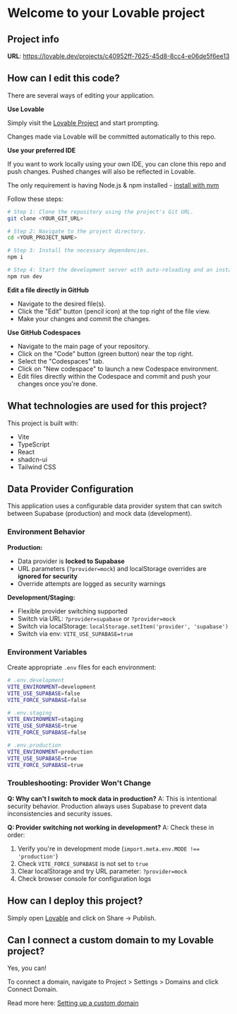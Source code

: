 # Welcome to your Lovable project

## Project info

**URL**: https://lovable.dev/projects/c40952ff-7625-45d8-8cc4-e06de5f6ee13

## How can I edit this code?

There are several ways of editing your application.

**Use Lovable**

Simply visit the [Lovable Project](https://lovable.dev/projects/c40952ff-7625-45d8-8cc4-e06de5f6ee13) and start prompting.

Changes made via Lovable will be committed automatically to this repo.

**Use your preferred IDE**

If you want to work locally using your own IDE, you can clone this repo and push changes. Pushed changes will also be reflected in Lovable.

The only requirement is having Node.js & npm installed - [install with nvm](https://github.com/nvm-sh/nvm#installing-and-updating)

Follow these steps:

```sh
# Step 1: Clone the repository using the project's Git URL.
git clone <YOUR_GIT_URL>

# Step 2: Navigate to the project directory.
cd <YOUR_PROJECT_NAME>

# Step 3: Install the necessary dependencies.
npm i

# Step 4: Start the development server with auto-reloading and an instant preview.
npm run dev
```

**Edit a file directly in GitHub**

- Navigate to the desired file(s).
- Click the "Edit" button (pencil icon) at the top right of the file view.
- Make your changes and commit the changes.

**Use GitHub Codespaces**

- Navigate to the main page of your repository.
- Click on the "Code" button (green button) near the top right.
- Select the "Codespaces" tab.
- Click on "New codespace" to launch a new Codespace environment.
- Edit files directly within the Codespace and commit and push your changes once you're done.

## What technologies are used for this project?

This project is built with:

- Vite
- TypeScript
- React
- shadcn-ui
- Tailwind CSS

## Data Provider Configuration

This application uses a configurable data provider system that can switch between Supabase (production) and mock data (development).

### Environment Behavior

**Production:**
- Data provider is **locked to Supabase**
- URL parameters (`?provider=mock`) and localStorage overrides are **ignored for security**
- Override attempts are logged as security warnings

**Development/Staging:**
- Flexible provider switching supported
- Switch via URL: `?provider=supabase` or `?provider=mock`
- Switch via localStorage: `localStorage.setItem('provider', 'supabase')`
- Switch via env: `VITE_USE_SUPABASE=true`

### Environment Variables

Create appropriate `.env` files for each environment:

```bash
# .env.development
VITE_ENVIRONMENT=development
VITE_USE_SUPABASE=false
VITE_FORCE_SUPABASE=false

# .env.staging  
VITE_ENVIRONMENT=staging
VITE_USE_SUPABASE=true
VITE_FORCE_SUPABASE=false

# .env.production
VITE_ENVIRONMENT=production
VITE_USE_SUPABASE=true
VITE_FORCE_SUPABASE=true
```

### Troubleshooting: Provider Won't Change

**Q: Why can't I switch to mock data in production?**
A: This is intentional security behavior. Production always uses Supabase to prevent data inconsistencies and security issues.

**Q: Provider switching not working in development?**
A: Check these in order:
1. Verify you're in development mode (`import.meta.env.MODE !== 'production'`)
2. Check `VITE_FORCE_SUPABASE` is not set to `true`
3. Clear localStorage and try URL parameter: `?provider=mock`
4. Check browser console for configuration logs

## How can I deploy this project?

Simply open [Lovable](https://lovable.dev/projects/c40952ff-7625-45d8-8cc4-e06de5f6ee13) and click on Share -> Publish.

## Can I connect a custom domain to my Lovable project?

Yes, you can!

To connect a domain, navigate to Project > Settings > Domains and click Connect Domain.

Read more here: [Setting up a custom domain](https://docs.lovable.dev/tips-tricks/custom-domain#step-by-step-guide)

